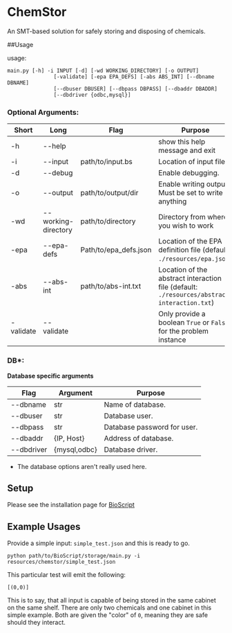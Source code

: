 # ChemStor
An SMT-based solution for safely storing and disposing of chemicals.

##Usage

usage: 
```
main.py [-h] -i INPUT [-d] [-wd WORKING_DIRECTORY] [-o OUTPUT]
               [-validate] [-epa EPA_DEFS] [-abs ABS_INT] [--dbname DBNAME]
               [--dbuser DBUSER] [--dbpass DBPASS] [--dbaddr DBADDR]
               [--dbdriver {odbc,mysql}]
```

### Optional Arguments:

| Short             | Long                  | Flag                                      | Purpose                                               |
| ------------------|-----------------------|-------------------------------------------|-------------------------------------------------------|
| -h                | --help                |                                           | show this help message and exit                       |
| -i                | --input               | path/to/input.bs                          | Location of input file                                |
| -d                | --debug               |                                           | Enable debugging.                                     |
| -o                | --output              | path/to/output/dir                        | Enable writing output. Must be set to write anything  |
| -wd               | --working-directory   | path/to/directory                         | Directory from where you wish to work                 |
| -epa              | --epa-defs            | Path/to/epa_defs.json         | Location of the EPA definition file (default: `./resources/epa.json`)                         |
| -abs              | --abs-int             | path/to/abs-int.txt           | Location of the abstract interaction file (default: `./resources/abstract-interaction.txt`)   |
| -validate         | --validate            |                                           | Only provide a boolean `True` or `False` for the problem instance |

### DB*:
**Database specific arguments**

| Flag              | Argument      | Purpose                                   |
|-------------------|---------------|-------------------------------------------|
| --dbname          | str           | Name of database.                         |
| --dbuser          | str           | Database user.                            |
| --dbpass          | str           | Database password for user.               |
| --dbaddr          | {IP, Host}    | Address of database.                      |
| --dbdriver        | {mysql,odbc}  | Database driver.                          |

* The database options aren't really used here.

## Setup
Please see the installation page for [BioScript](https://github.com/lilott8/BioScript)

## Example Usages

Provide a simple input: `simple_test.json` and this is ready to go.

```python path/to/BioScript/storage/main.py -i resources/chemstor/simple_test.json```

This particular test will emit the following:

 `[(0,0)]`
 
 This is to say, that all input is capable of being stored in the same cabinet on the same shelf.
 There are only two chemicals and one cabinet in this simple example.
 Both are given the "color" of `0`, meaning they are safe should they interact.